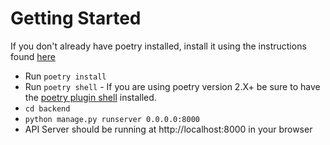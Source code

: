 # Getting Started

If you don't already have poetry installed, install it using the instructions found [here](https://python-poetry.org/docs/)

* Run `poetry install`
* Run `poetry shell` - If you are using poetry version 2.X+ be sure to have the [poetry plugin shell](https://github.com/python-poetry/poetry-plugin-shell) installed.
* `cd backend`
* `python manage.py runserver 0.0.0.0:8000`
* API Server should be running at http://localhost:8000 in your browser
